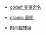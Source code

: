 - [codelf 变量命名](https://unbug.github.io/codelf/)

- [drawio 画图](https://app.diagrams.net/)

- [时间戳转换](https://tool.lu/timestamp/)